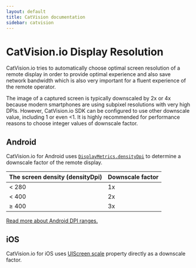 ```yaml
---
layout: default
title: CatVision documentation
sidebar: catvision
---
```


# CatVision.io Display Resolution

CatVision.io tries to automatically choose optimal screen resolution of a remote display in order to provide optimal experience and also save network bandwidth which is also very important for a fluent experience of the remote operator.

The image of a captured screen is typically downscaled by 2x or 4x because modern smartphones are using subpixel resolutions with very high DPIs. However, CatVision.io SDK can be configured to use other downscale value, including 1 or even &lt;1. It is highly recommended for performance reasons to choose integer values of downscale factor.


## Android

CatVision.io for Android uses [`DisplayMetrics.densityDpi`](https://developer.android.com/reference/android/util/DisplayMetrics.html#densityDpi) to determine a downscale factor of the remote display.

| The screen density \(densityDpi\) | Downscale factor |
| :---      | :--- |
| &lt; 280  | 1x   |
| &lt; 400  | 2x   |
| &ge; 400  | 3x   |

[Read  more about Android DPI ranges.](https://developer.android.com/guide/practices/screens_support.html#range)


## iOS

CatVision.io for iOS uses [UIScreen
 scale](https://developer.apple.com/documentation/uikit/uiscreen/1617836-scale) property directly as a downscale factor.

